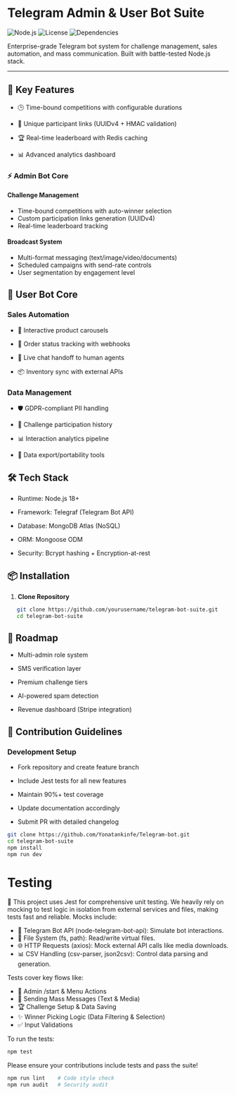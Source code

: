 # Telegram Admin & User Bot Suite 

![Node.js](https://img.shields.io/badge/Node.js-18%2B-green) 
![License](https://img.shields.io/badge/License-MIT-blue) 
![Dependencies](https://img.shields.io/badge/dependencies-telegraf%20|%20mongodb%20|%20mongoose-orange)

Enterprise-grade Telegram bot system for challenge management, sales automation, and mass communication. Built with battle-tested Node.js stack.

---

## 🚀 Key Features
+ 🕒 Time-bound competitions with configurable durations

+ 🔗 Unique participant links (UUIDv4 + HMAC validation)

+ 🏆 Real-time leaderboard with Redis caching

+ 📊 Advanced analytics dashboard
### ⚡ Admin Bot Core

#### Challenge Management
- Time-bound competitions with auto-winner selection
- Custom participation links generation (UUIDv4)
- Real-time leaderboard tracking

#### Broadcast System
- Multi-format messaging (text/image/video/documents)
- Scheduled campaigns with send-rate controls
- User segmentation by engagement level
## 👤 User Bot Core
### Sales Automation
+ 🛒 Interactive product carousels

+ 🔄 Order status tracking with webhooks

+ 💬 Live chat handoff to human agents

+ 📦 Inventory sync with external APIs

### Data Management
+ 🛡️ GDPR-compliant PII handling

+ 📆 Challenge participation history

+ 📊 Interaction analytics pipeline

+ 🔄 Data export/portability tools

## 🛠 Tech Stack
+ Runtime: Node.js 18+

+ Framework: Telegraf (Telegram Bot API)

+ Database: MongoDB Atlas (NoSQL)

+ ORM: Mongoose ODM

+ Security: Bcrypt hashing + Encryption-at-rest

## 📦 Installation

1. **Clone Repository**
```bash
   git clone https://github.com/yourusername/telegram-bot-suite.git
   cd telegram-bot-suite
 ```
## 🌟 Roadmap
+ Multi-admin role system

+ SMS verification layer

+ Premium challenge tiers

+ AI-powered spam detection

+ Revenue dashboard (Stripe integration)

## 🤝 Contribution Guidelines
### Development Setup
+ Fork repository and create feature branch
+ Include Jest tests for all new features

+ Maintain 90%+ test coverage

+ Update documentation accordingly

+ Submit PR with detailed changelog
  
```bash
git clone https://github.com/Yonatankinfe/Telegram-bot.git
cd telegram-bot-suite
npm install
npm run dev
```
# Testing
🧪 This project uses Jest for comprehensive unit testing. We heavily rely on mocking to test logic in isolation from external services and files, making tests fast and reliable.
Mocks include:
+ 🤖 Telegram Bot API (node-telegram-bot-api): Simulate bot interactions.
+ 💾 File System (fs, path): Read/write virtual files.
+ 🌐 HTTP Requests (axios): Mock external API calls like media downloads.
+ 📊 CSV Handling (csv-parser, json2csv): Control data parsing and generation.

Tests cover key flows like:
+ 👋 Admin /start & Menu Actions
+ 📢 Sending Mass Messages (Text & Media)
+ 🏆 Challenge Setup & Data Saving
+ ✨ Winner Picking Logic (Data Filtering & Selection)
+ ✅ Input Validations

To run the tests:
```bash
npm test
```
Please ensure your contributions include tests and pass the suite!
```bash
npm run lint    # Code style check
npm run audit   # Security audit
```
